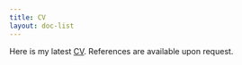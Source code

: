 ```yaml
---
title: CV
layout: doc-list
---
```



Here is my latest [CV](/pdf/Ke_Lyu_CV.pdf). References are available upon request.